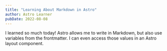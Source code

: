 ```yaml
---
title: "Learning About Markdown in Astro"
author: Astro Learner
pubDate: 2022-08-08
---
```


I learned so much today! Astro allows me to write in Markdown, but also use variables from the frontmatter. I can even access those values in an Astro layout component.
